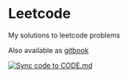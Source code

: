 # Leetcode
My solutions to leetcode problems

Also available as [gitbook](https://chiragjain.gitbook.io/neetcode/)

[![Sync code to CODE.md](https://github.com/CJ8664/leetcode/actions/workflows/main.yml/badge.svg)](https://github.com/CJ8664/leetcode/actions/workflows/main.yml)
